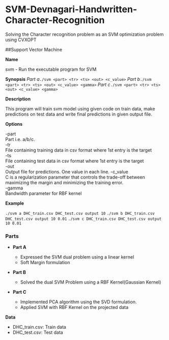 # SVM-Devnagari-Handwritten-Character-Recognition
Solving the Character recognition problem as an SVM optimization problem using CVXOPT

##Support Vector Machine

**Name**

svm - Run the executable program for SVM

**Synopsis**
*Part a*`./svm <part> <tr> <ts> <out> <c_value>`
*Part b*`./svm <part> <tr> <ts> <out> <c_value> <gamma>`
*Part c*`./svm <part> <tr> <ts> <out> <c_value> <gamma>`

**Description**

This program will train svm model using given code on train data, make predictions on test data and write final predictions in given output file.

**Options**

-part  
    Part  i.e. a/b/c.  
-tr  
    File containing training data in csv format where 1st entry is the target  
-ts  
    File containing test data in csv format where 1st entry is the target  
-out  
    Output file for predictions. One value in each line.
-c_value  
    C is a regularization parameter that controls the trade-off between maximizing the margin and minimizing the training error.    
-gamma  
    Bandwidth parameter for RBF kernel

**Example**
    
`./svm a DHC_train.csv DHC_test.csv output 10`
`./svm b DHC_train.csv DHC_test.csv output 10 0.01`
`./svm c DHC_train.csv DHC_test.csv output 10 0.01`

### Parts

- **Part A**
    - Expressed the SVM dual problem using a linear kernel
    - Soft Margin formulation
    
- **Part B**
    - Solved the dual SVM Problem using a RBF Kernel(Gaussian Kernel)
  
- **Part C**
    - Implemented PCA algorithm using the SVD formulation.
    - Applied SVM with RBF Kernel on the projected data
    
**Data**

- DHC_train.csv: Train data  
- DHC_test.csv: Test data